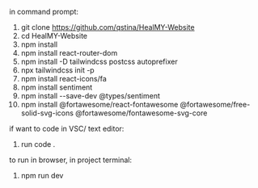 in command prompt:

1. git clone https://github.com/qstina/HealMY-Website
2. cd HealMY-Website
3. npm install
4. npm install react-router-dom
5. npm install -D tailwindcss postcss autoprefixer
6. npx tailwindcss init -p
7. npm install react-icons/fa
8. npm install sentiment
9. npm install --save-dev @types/sentiment
10. npm install @fortawesome/react-fontawesome @fortawesome/free-solid-svg-icons @fortawesome/fontawesome-svg-core

if want to code in VSC/ text editor:
1. run code .

to run in browser, in project terminal:
1. npm run dev
